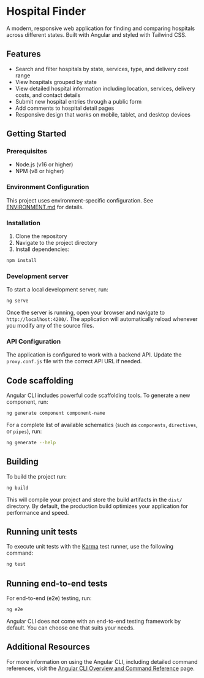 # Hospital Finder

A modern, responsive web application for finding and comparing hospitals across different states. Built with Angular and styled with Tailwind CSS.

## Features

- Search and filter hospitals by state, services, type, and delivery cost range
- View hospitals grouped by state
- View detailed hospital information including location, services, delivery costs, and contact details
- Submit new hospital entries through a public form
- Add comments to hospital detail pages
- Responsive design that works on mobile, tablet, and desktop devices

## Getting Started

### Prerequisites

- Node.js (v16 or higher)
- NPM (v8 or higher)

### Environment Configuration
This project uses environment-specific configuration. See [ENVIRONMENT.md](ENVIRONMENT.md) for details.

### Installation

1. Clone the repository
2. Navigate to the project directory
3. Install dependencies:

```bash
npm install
```

### Development server

To start a local development server, run:

```bash
ng serve
```

Once the server is running, open your browser and navigate to `http://localhost:4200/`. The application will automatically reload whenever you modify any of the source files.

### API Configuration

The application is configured to work with a backend API. Update the `proxy.conf.js` file with the correct API URL if needed.

## Code scaffolding

Angular CLI includes powerful code scaffolding tools. To generate a new component, run:

```bash
ng generate component component-name
```

For a complete list of available schematics (such as `components`, `directives`, or `pipes`), run:

```bash
ng generate --help
```

## Building

To build the project run:

```bash
ng build
```

This will compile your project and store the build artifacts in the `dist/` directory. By default, the production build optimizes your application for performance and speed.

## Running unit tests

To execute unit tests with the [Karma](https://karma-runner.github.io) test runner, use the following command:

```bash
ng test
```

## Running end-to-end tests

For end-to-end (e2e) testing, run:

```bash
ng e2e
```

Angular CLI does not come with an end-to-end testing framework by default. You can choose one that suits your needs.

## Additional Resources

For more information on using the Angular CLI, including detailed command references, visit the [Angular CLI Overview and Command Reference](https://angular.dev/tools/cli) page.
